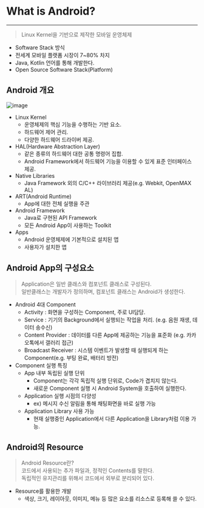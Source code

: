 # What is Android?
---
> Linux Kernel을 기반으로 제작한 모바일 운영체제  

- Software Stack 방식
- 전세계 모바일 플랫폼 시장이 7~80% 차지
- Java, Kotlin 언어를 통해 개발한다.
- Open Source Software Stack(Platform)

## Android 개요  
![image](https://user-images.githubusercontent.com/71700079/163787521-9171f566-c21d-47a3-beb0-e698f0d906ab.png)  
- Linux Kernel
  - 운영체제의 핵심 기능을 수행하는 기반 요소.
  - 하드웨어 제어 관리.
  - 다양한 하드웨어 드라이버 제공.
- HAL(Hardware Abstraction Layer)
  - 같은 종류의 하드웨어 대한 공통 명령어 집합.
  - Android Framework에서 하드웨어 기능을 이용할 수 있게 표준 인터페이스 제공.
- Native Libraries
  - Java Framework 외의 C/C++ 라이브러리 제공(e.g. Webkit, OpenMAX AL)
- ART(Android Runtime)
  - App에 대한 전체 실행을 주관
- Android Framework
  - Java로 구현된 API Framework
  - 모든 Android App이 사용하는 Toolkit
- Apps
  - Android 운영체제에 기본적으로 설치된 앱
  - 사용자가 설치한 앱
 
## Android App의 구성요소
> Application은 일반 클래스와 컴포넌트 클래스로 구성된다.  
> 일반클래스는 개발자가 정의하며, 컴포넌트 클래스는 Android가 생성한다.  

- Android 4대 Component
  - Activity : 화면을 구성하는 Component, 주로 UI담당.
  - Service : 기기의 Background에서 실행되는 작업을 처리. (e.g. 음원 재생, 데이터 송수신)
  - Content Provider : 데이터를 다른 App에 제공하는 기능을 표준화 (e.g. 카카오톡에서 갤러리 접근)
  - Broadcast Receiver : 시스템 이벤트가 발생할 때 실행되게 하는 Component(e.g. 부팅 완료, 배터리 방전)
- Component 실행 특징
  - App 내부 독립된 실행 단위
    - Component는 각각 독립적 실행 단위로, Code가 겹치지 않는다.
    - 새로운 Component 실행 시 Android System을 호출하여 실행한다.
  - Application 실행 시점의 다양성
    - ex) 메시지 수신 알림을 통해 채팅화면을 바로 실행 가능
  - Application Library 사용 가능
    - 현재 실행중인 Application에서 다른 Application을 Library처럼 이용 가능.
  
## Android의 Resource
> Android Resource란?  
> 코드에서 사용되는 추가 파일과, 정적인 Contents를 말한다.  
> 독립적인 유지관리를 위해서 코드에서 외부로 분리되어 있다.  
  
- Resource를 활용한 개발
  - 색상, 크기, 레이아웃, 이미지, 메뉴 등 많은 요소를 리소스로 등록해 쓸 수 있다.
